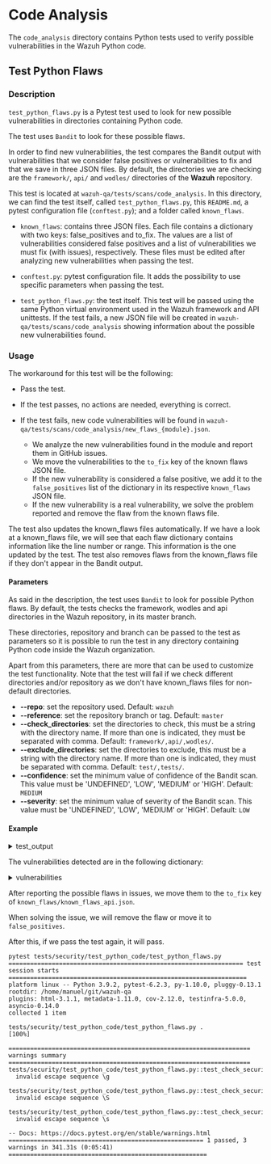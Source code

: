 
# Code Analysis

The `code_analysis` directory contains Python tests used to verify possible vulnerabilities in the Wazuh Python code.

## Test Python Flaws

### Description

`test_python_flaws.py` is a Pytest test used to look for new possible vulnerabilities in directories containing Python code.

The test uses `Bandit` to look for these possible flaws.

In order to find new vulnerabilities, the test compares the Bandit output with vulnerabilities that we consider false positives or vulnerabilities to fix and that we save in three JSON files. By default, the directories we are checking are the `framework/`, `api/` and `wodles/` directories of the **Wazuh** repository.

This test is located at `wazuh-qa/tests/scans/code_analysis`.
In this directory, we can find the test itself, called `test_python_flaws.py`, this `README.md`, a pytest configuration file (`conftest.py`); and a folder called `known_flaws`.

- `known_flaws`: contains three JSON files. Each file contains a dictionary with two keys: false_positives and to_fix. The values are a list of vulnerabilities considered false positives and a list of vulnerabilities we must fix (with issues), respectively.
These files must be edited after analyzing new vulnerabilities when passing the test.

- `conftest.py`: pytest configuration file. It adds the possibility to use specific parameters when passing the test.

- `test_python_flaws.py`: the test itself. This test will be passed using the same Python virtual environment used in the Wazuh framework and API unittests.
If the test fails, a new JSON file will be created in `wazuh-qa/tests/scans/code_analysis` showing information about the possible new vulnerabilities found.

### Usage

The workaround for this test will be the following:

- Pass the test.

- If the test passes, no actions are needed, everything is correct.

- If the test fails, new code vulnerabilities will be found in `wazuh-qa/tests/scans/code_analysis/new_flaws_{module}.json`.
  - We analyze the new vulnerabilities found in the module and report them in GitHub issues.
  - We move the vulnerabilities to the `to_fix` key of the known flaws JSON file.
  - If the new vulnerability is considered a false positive, we add it to the `false_positives` list of the dictionary in its respective `known_flaws` JSON file.
  - If the new vulnerability is a real vulnerability, we solve the problem reported and remove the flaw from the known flaws file.

The test also updates the known_flaws files automatically. If we have a look at a known_flaws file, we will see that each flaw dictionary contains information like the line number or range. This information is the one updated by the test. The test also removes flaws from the known_flaws file if they don't appear in the Bandit output.

#### Parameters

As said in the description, the test uses `Bandit` to look for possible Python flaws. By default, the tests checks the framework, wodles and api directories in the Wazuh repository, in its master branch.

These directories, repository and branch can be passed to the test as parameters so it is possible to run the test in any directory containing Python code inside the Wazuh organization.

Apart from this parameters, there are more that can be used to customize the test functionality. Note that the test will fail if we check different directories and/or repository as we don't have known_flaws files for non-default directories.

- **--repo**: set the repository used. Default: `wazuh`
- **--reference**: set the repository branch or tag. Default: `master`
- **--check_directories**: set the directories to check, this must be a string with the directory name.
If more than one is indicated, they must be separated with comma. Default: `framework/,api/,wodles/`.
- **--exclude_directories**: set the directories to exclude, this must be a string with the directory name.
If more than one is indicated, they must be separated with comma. Default: `test/,tests/`.
- **--confidence**: set the minimum value of confidence of the Bandit scan.
This value must be 'UNDEFINED', 'LOW', 'MEDIUM' or 'HIGH'. Default: `MEDIUM`
- **--severity**: set the minimum value of severity of the Bandit scan.
This value must be 'UNDEFINED', 'LOW', 'MEDIUM' or 'HIGH'. Default: `LOW`


#### Example

<details>

<summary>test_output</summary>

```
pytest tests/scans/code_analysis/test_python_flaws.py
============================= test session starts ==============================
platform linux -- Python 3.9.2, pytest-6.2.3, py-1.10.0, pluggy-0.13.1
rootdir: /home/manuel/git/wazuh-qa
plugins: html-3.1.1, metadata-1.11.0, cov-2.12.0, testinfra-5.0.0, asyncio-0.14.0
collected 1 item

tests/scans/code_analysis/test_python_flaws.py F                         [100%]

=================================== FAILURES ===================================
__________________________ test_check_security_flaws ___________________________

clone_wazuh_repository = '/tmp/tmpk9uc0l2g'
get_test_parameters = {'directories_to_check': ['framework/', 'api/', 'wodles/'], 'directories_to_exclude': 'tests/,test/', 'min_confidence_level': 'MEDIUM', 'min_severity_level': 'LOW', ...}

    def test_check_security_flaws(clone_wazuh_repository, get_test_parameters):
        """Test whether the directory to check has python files with possible vulnerabilities or not.

        The test passes if there are no new vulnerabilities. The test fails in other case and generates a report.

        In case there is at least one vulnerability, a json file will be generated with the report. If we consider this
        result or results are false positives, we will move the json object containing each specific result to the
        `known_flaws/known_flaws_{framework|api|wodles}.json` file.

        Args:
            clone_wazuh_repository (fixture): Pytest fixture returning the path of the temporary directory path the
                repository cloned. This directory is removed at the end of the pytest session.
            get_test_parameters (fixture): Pytest fixture returning the a dictionary with all the test parameters.
                These parameters are the directories to check, directories to exclude, the minimum confidence level, the
                minimum severity level and the repository name.
        """
        # Wazuh is cloned from GitHub using the clone_wazuh_repository fixture
        assert clone_wazuh_repository, "Error while cloning the Wazuh repository from GitHub, " \
                                       "please check the Wazuh branch set in the parameter."
        # Change to the cloned Wazuh repository directory
        os.chdir(clone_wazuh_repository)

        directories_to_check = get_test_parameters['directories_to_check']
        bandit_output_list = \
            run_bandit_multiple_directories(directories_to_check,
                                            get_test_parameters['directories_to_exclude'],
                                            get_test_parameters['min_severity_level'],
                                            get_test_parameters['min_confidence_level'])

        flaws_already_found = {}
        for bandit_output, directory in zip(bandit_output_list, directories_to_check):
            assert not bandit_output['errors'], \
                f"\nBandit returned errors when trying to get possible vulnerabilities in the directory " \
                f"{directory}:\n{bandit_output['errors']}"

            bandit_result = bandit_output['results']

            known_flaws = update_known_flaws_in_file(known_flaws_directory=KNOWN_FLAWS_DIRECTORY,
                                                     directory=directory,
                                                     is_default_check_dir=
                                                     directory.replace('/', '') in
                                                     DEFAULT_DIRECTORIES_TO_CHECK.replace('/', '').split(','),
                                                     bandit_results=bandit_result)

            flaws_already_found = get_new_flaws(bandit_results=bandit_result,
                                                known_flaws=known_flaws,
                                                directory=directory,
                                                flaws_already_found=flaws_already_found,
                                                new_flaws_output_dir=TEST_PYTHON_CODE_PATH)

>       assert not any(
            flaws_already_found.get(directory, None) for directory in directories_to_check), \
            f"\nThe following possible vulnerabilities were found: {json.dumps(flaws_already_found, indent=4, sort_keys=True)}"
E       AssertionError:
E         The following possible vulnerabilities were found: {
E             "wodles/": "Vulnerabilities found in files: wodles/utils.py, check them in /home/manuel/git/wazuh-qa/tests/scans/code_analysis/new_flaws_wodles.json"
E         }
E       assert not True
E        +  where True = any(<generator object test_check_security_flaws.<locals>.<genexpr> at 0x7fecf3a6ca50>)

/home/manuel/git/wazuh-qa/tests/scans/code_analysis/test_python_flaws.py:64: AssertionError
=============================== warnings summary ===============================
tests/scans/code_analysis/test_python_flaws.py::test_check_security_flaws
  invalid escape sequence \g

tests/scans/code_analysis/test_python_flaws.py::test_check_security_flaws
  invalid escape sequence \S

tests/scans/code_analysis/test_python_flaws.py::test_check_security_flaws
  invalid escape sequence \s

-- Docs: https://docs.pytest.org/en/stable/warnings.html
=========================== short test summary info ============================
FAILED tests/scans/code_analysis/test_python_flaws.py::test_check_security_flaws
======================== 1 failed, 3 warnings in 28.98s ========================
```

</details>


The vulnerabilities detected are in the following dictionary:

<details>

<summary>vulnerabilities</summary>

```
{
    "new_flaws": [
        {
            "code": " import os\n import subprocess\n from functools import lru_cache\n",
            "filename": "wodles/utils.py",
            "issue_confidence": "HIGH",
            "issue_severity": "LOW",
            "issue_text": "Consider possible security implications associated with subprocess module.",
            "line_number": 6,
            "line_range": [
                6
            ],
            "more_info": "https://bandit.readthedocs.io/en/latest/blacklists/blacklist_imports.html#b404-import-subprocess",
            "test_id": "B404",
            "test_name": "blacklist"
        },
        {
            "code": "     try:\n         proc = subprocess.Popen([wazuh_control, option], stdout=subprocess.PIPE)\n         (stdout, stderr) = proc.communicate()\n",
            "filename": "wodles/utils.py",
            "issue_confidence": "HIGH",
            "issue_severity": "LOW",
            "issue_text": "subprocess call - check for execution of untrusted input.",
            "line_number": 44,
            "line_range": [
                44
            ],
            "more_info": "https://bandit.readthedocs.io/en/latest/plugins/b603_subprocess_without_shell_equals_true.html",
            "test_id": "B603",
            "test_name": "subprocess_without_shell_equals_true"
        },
        {
            "code": "         return stdout.decode()\n     except Exception:\n         pass\n \n",
            "filename": "wodles/utils.py",
            "issue_confidence": "HIGH",
            "issue_severity": "LOW",
            "issue_text": "Try, Except, Pass detected.",
            "line_number": 47,
            "line_range": [
                47,
                48
            ],
            "more_info": "https://bandit.readthedocs.io/en/latest/plugins/b110_try_except_pass.html",
            "test_id": "B110",
            "test_name": "try_except_pass"
        }
    ]
}
```

</details>

After reporting the possible flaws in issues, we move them to the `to_fix` key of `known_flaws/known_flaws_api.json`.

When solving the issue, we will remove the flaw or move it to `false_positives`.

After this, if we pass the test again, it will pass.

```
pytest tests/security/test_python_code/test_python_flaws.py
================================================================= test session starts ==================================================================
platform linux -- Python 3.9.2, pytest-6.2.3, py-1.10.0, pluggy-0.13.1
rootdir: /home/manuel/git/wazuh-qa
plugins: html-3.1.1, metadata-1.11.0, cov-2.12.0, testinfra-5.0.0, asyncio-0.14.0
collected 1 item

tests/security/test_python_code/test_python_flaws.py .                                                                                           [100%]

=================================================================== warnings summary ===================================================================
tests/security/test_python_code/test_python_flaws.py::test_check_security_flaws
  invalid escape sequence \g

tests/security/test_python_code/test_python_flaws.py::test_check_security_flaws
  invalid escape sequence \S

tests/security/test_python_code/test_python_flaws.py::test_check_security_flaws
  invalid escape sequence \s

-- Docs: https://docs.pytest.org/en/stable/warnings.html
====================================================== 1 passed, 3 warnings in 341.31s (0:05:41) =======================================================
```
